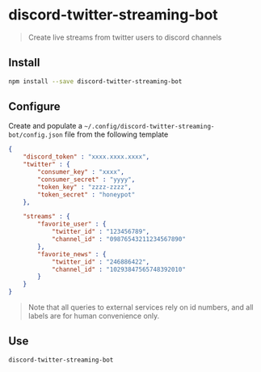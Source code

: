 # discord-twitter-streaming-bot

> Create live streams from twitter users to discord channels

## Install

```bash
npm install --save discord-twitter-streaming-bot
```

## Configure

Create and populate a  `~/.config/discord-twitter-streaming-bot/config.json` file from the following template


```json
{
    "discord_token" : "xxxx.xxxx.xxxx",
    "twitter" : {
        "consumer_key" : "xxxx",
        "consumer_secret" : "yyyy",
        "token_key" : "zzzz-zzzz",
        "token_secret" : "honeypot"
    },

    "streams" : {
        "favorite_user" : {
            "twitter_id" : "123456789",
            "channel_id" : "09876543211234567890"
        },
        "favorite_news" : {
            "twitter_id" : "246886422",
            "channel_id" : "10293847565748392010"
        }
    }
}
```

> Note that all queries to external services rely on id numbers, and
> all labels are for human convenience only.

## Use

```bash
discord-twitter-streaming-bot
```
